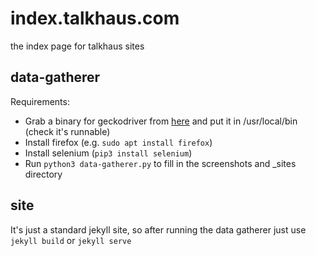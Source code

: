 # index.talkhaus.com
the index page for talkhaus sites

## data-gatherer

Requirements:
* Grab a binary for geckodriver from <a href="https://github.com/mozilla/geckodriver/releases">here</a> and put it in /usr/local/bin (check it's runnable)
* Install firefox (e.g. ```sudo apt install firefox```)
* Install selenium (```pip3 install selenium```) 
* Run ```python3 data-gatherer.py``` to fill in the screenshots and _sites directory

## site

It's just a standard jekyll site, so after running the data gatherer just use ```jekyll build``` or ```jekyll serve```
